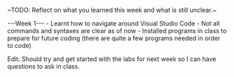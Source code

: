 ~TODO: Reflect on what you learned this week and what is still unclear.~

---Week 1---
    - Learnt how to navigate around Visual Studio Code
    - Not all commands and syntaxes are clear as of now
    - Installed programs in class to prepare for future coding (there are quite a few programs needed in order to code)

Edit: Should try and get started with the labs for next week so I can have questions to ask in class.